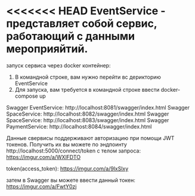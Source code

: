 

<<<<<<< HEAD
EventService - представляет собой сервис, работающий с данными мероприяйтий.
=======
запуск сервиса через docker контейнер: 
1. В командной строке, вам нужно перейти  вс дерикторию EventService
2. Для запуска, вам требуется в командной строке ввести docker-compose up

Swagger EventService: http://localhost:8081/swagger/index.html
Swagger SpaceService: http://localhost:8082/swagger/index.html
Swagger SpaceService: http://localhost:8083/swagger/index.html
Swagger PaymentService: http://localhost:8084/swagger/index.html

Данные свервисы поддерживают авторизацию при помощи JWT токенов. Получить их вы можете по эндпоинту http://localhost:5000/connect/token с телом запроса:
https://imgur.com/a/WXlFDTO

token(access_token):
https://imgur.com/a/9lxSlxy

затем в Swagger вы можете ввести данный токен:
https://imgur.com/a/FwtY0zj

